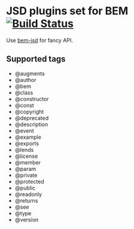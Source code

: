 # JSD plugins set for BEM [![Build Status](https://travis-ci.org/bem/jsd-plugins-bem.png)](https://travis-ci.org/bem/jsd-plugins-bem)

Use [bem-jsd](https://github.com/bem/bem-jsd) for fancy API.

## Supported tags

  * @augments
  * @author
  * @bem
  * @class
  * @constructor
  * @const
  * @copyright
  * @deprecated
  * @description
  * @event
  * @example
  * @exports
  * @lends
  * @license
  * @member
  * @param
  * @private
  * @protected
  * @public
  * @readonly
  * @returns
  * @see
  * @type
  * @version
